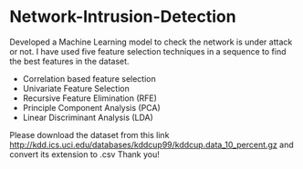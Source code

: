 # Network-Intrusion-Detection
Developed a Machine Learning model to check the network is under attack or not.
I have used five feature selection techniques in a sequence to find the best features in the dataset.
-	Correlation based feature selection
-	Univariate Feature Selection
-	Recursive Feature Elimination (RFE)
-	Principle Component Analysis (PCA)
-	Linear Discriminant Analysis (LDA)


Please download the dataset from this link http://kdd.ics.uci.edu/databases/kddcup99/kddcup.data_10_percent.gz
and convert its extension to .csv
Thank you!
